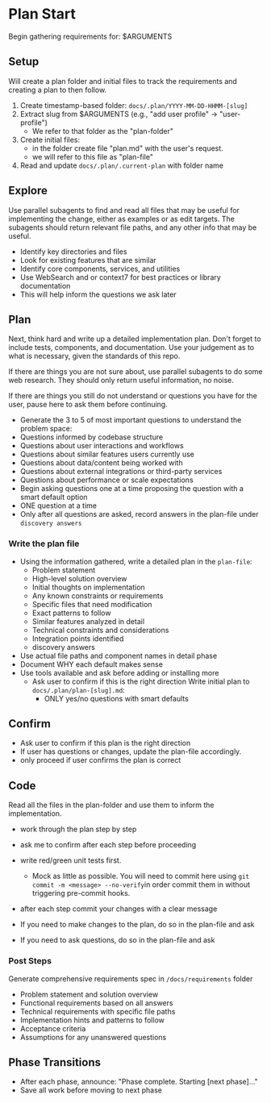# Plan Start

Begin gathering requirements for: $ARGUMENTS

## Setup

Will create a plan folder and initial files to track the requirements and creating a plan to then follow.

1. Create timestamp-based folder: `docs/.plan/YYYY-MM-DD-HHMM-[slug]`
2. Extract slug from $ARGUMENTS (e.g., "add user profile" → "user-profile")
    - We refer to that folder as the "plan-folder"
3. Create initial files:
   - in the folder create file "plan.md" with the user's request.
   - we will refer to this file as "plan-file"
4. Read and update `docs/.plan/.current-plan` with folder name

## Explore

Use parallel subagents to find and read all files that may be useful for implementing the change, either as examples or as edit targets. The subagents should return relevant file paths, and any other info that may be useful.

- Identify key directories and files
- Look for existing features that are similar
- Identify core components, services, and utilities
- Use WebSearch and or context7 for best practices or library documentation
- This will help inform the questions we ask later

## Plan

Next, think hard and write up a detailed implementation plan. Don't forget to include tests, components, and documentation. Use your judgement as to what is necessary, given the standards of this repo.

If there are things you are not sure about, use parallel subagents to do some web research. They should only return useful information, no noise.

If there are things you still do not understand or questions you have for the user, pause here to ask them before continuing.

  - Generate the 3 to 5 of most important questions to understand the problem space:
   - Questions informed by codebase structure
   - Questions about user interactions and workflows
   - Questions about similar features users currently use
   - Questions about data/content being worked with
   - Questions about external integrations or third-party services
   - Questions about performance or scale expectations
   - Begin asking questions one at a time proposing the question with a smart default option
   - ONE question at a time
   - Only after all questions are asked, record answers in the plan-file under `discovery answers`


### Write the plan file

- Using the information gathered, write a detailed plan in the `plan-file`:
  - Problem statement
  - High-level solution overview
  - Initial thoughts on implementation
  - Any known constraints or requirements
  - Specific files that need modification
  - Exact patterns to follow
  - Similar features analyzed in detail
  - Technical constraints and considerations
  - Integration points identified
  - discovery answers
- Use actual file paths and component names in detail phase
- Document WHY each default makes sense
- Use tools available and ask before adding or installing more
  - Ask user to confirm if this is the right direction
Write initial plan to `docs/.plan/plan-[slug].md`:
    - ONLY yes/no questions with smart defaults


## Confirm

- Ask user to confirm if this plan is the right direction
- If user has questions or changes, update the plan-file accordingly.
- only proceed if user confirms the plan is correct

## Code

Read all the files in the plan-folder and use them to inform the implementation. 

- work through the plan step by step
- ask me to confirm after each step before proceeding
- write red/green unit tests first. 
    - Mock as little as possible. You will need to commit here using `git commit -m <message> --no-verify`in order commit them in without triggering pre-commit hooks.

- after each step commit your changes with a clear message
- If you need to make changes to the plan, do so in the plan-file and ask
- If you need to ask questions, do so in the plan-file and ask


### Post Steps

Generate comprehensive requirements spec in `/docs/requirements` folder

- Problem statement and solution overview
- Functional requirements based on all answers
- Technical requirements with specific file paths
- Implementation hints and patterns to follow
- Acceptance criteria
- Assumptions for any unanswered questions


## Phase Transitions

- After each phase, announce: "Phase complete. Starting [next phase]..."
- Save all work before moving to next phase
